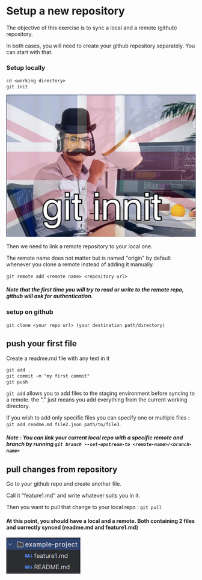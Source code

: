 # Setup a new repository

The objective of this exercise is to sync a local and a remote (github) repository.

In both cases, you will need to create your github repository separately. You can start with that.

### Setup locally

```
cd <working directory>
git init
```

![git innit](../resources/git_innit.png)

Then we need to link a remote repository to your local one. 

The remote name does not matter but is named "origin" by default whenever you clone a remote instead of adding it manually.

`git remote add <remote name> <repository url>`

##### Note that the first time you will try to read or write to the remote repo, github will ask for authentication.

### setup on github

 `git clone <your repo url> (your destination path/directory)`

## push your first file

Create a readme.md file with any text in it

```
git add .
git commit -m "my first commit"
git push
```
`git add` allows you to add files to the staging environment before syncing to a remote. the "." just means you add everything from the current working directory.

If you wish to add only specific files you can specify one or multiple files : `git add readme.md file2.json path/to/file3`.

 ##### Note : You can link your current local repo with a specific remote and branch by running `git branch --set-upstream-to <remote-name>/<branch-name>`

## pull changes from repository

Go to your github repo and create another file.

Call it "feature1.md" and write whatever suits you in it.

Then you want to pull that change to your local repo : `git pull`

#### At this point, you should have a local and a remote. Both containing 2 files and correctly synced (readme.md and feature1.md)

![initial repo state](../resources/repo-state-1.png)
